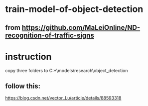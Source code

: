 # train-model-of-object-detection

## from https://github.com/MaLeiOnline/ND-recognition-of-traffic-signs

# instruction
copy three folders to C:\*\models\research\object_detection

## follow this:
https://blog.csdn.net/vector_Lu/article/details/88593318

